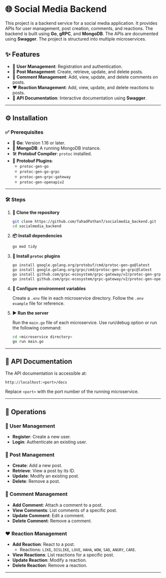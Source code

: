# 🌐 Social Media Backend

This project is a backend service for a social media application. It provides APIs for user management, post creation, comments, and reactions. The backend is built using **Go**, **gRPC**, and **MongoDB**. The APIs are documented using **Swagger**. The project is structured into multiple microservices.

## ✨ Features

- 👤 **User Management**: Registration and authentication.
- 📝 **Post Management**: Create, retrieve, update, and delete posts.
- 💬 **Comment Management**: Add, view, update, and delete comments on posts.
- ❤️ **Reaction Management**: Add, view, update, and delete reactions to posts.
- 📜 **API Documentation**: Interactive documentation using **Swagger**.

---

## ⚙️ Installation

### ✅ Prerequisites

- 🐹 **Go**: Version 1.16 or later.
- 🍃 **MongoDB**: A running MongoDB instance.
- 🛠 **Protobuf Compiler**: `protoc` installed.
- 🔌 **Protobuf Plugins**:
  - `protoc-gen-go`
  - `protoc-gen-go-grpc`
  - `protoc-gen-grpc-gateway`
  - `protoc-gen-openapiv2`

---

### 🛠 Steps

1. **📂 Clone the repository**

    ```sh
    git clone https://github.com/fahadPathan7/socialmedia_backend.git
    cd socialmedia_backend
    ```

2. **📦 Install dependencies**

    ```sh
    go mod tidy
    ```

3. **🔧 Install `protoc` plugins**

    ```sh
    go install google.golang.org/protobuf/cmd/protoc-gen-go@latest
    go install google.golang.org/grpc/cmd/protoc-gen-go-grpc@latest
    go install github.com/grpc-ecosystem/grpc-gateway/v2/protoc-gen-grpc-gateway@latest
    go install github.com/grpc-ecosystem/grpc-gateway/v2/protoc-gen-openapiv2@latest
    ```

4. **🔧 Configure environment variables**

    Create a `.env` file in each microservice directory. Follow the `.env example` file for reference.

5. **▶️ Run the server**

    Run the `main.go` file of each microservice. Use run/debug option or run the following command:

    ```sh
    cd <microservice directory>
    go run main.go
    ```

---

## 📖 API Documentation

The API documentation is accessible at:

```
http://localhost:<port>/docs
```


Replace `<port>` with the port number of the running microservice.

---

## 🚀 Operations

### 👤 User Management

- **Register**: Create a new user.
- **Login**: Authenticate an existing user.

### 📝 Post Management

- **Create**: Add a new post.
- **Retrieve**: View a post by its ID.
- **Update**: Modify an existing post.
- **Delete**: Remove a post.

### 💬 Comment Management

- **Add Comment**: Attach a comment to a post.
- **View Comments**: List comments of a specific post.
- **Update Comment**: Edit a comment.
- **Delete Comment**: Remove a comment.

### ❤️ Reaction Management

- **Add Reaction**: React to a post.
    - Reactions: `LIKE`, `DISLIKE`, `LOVE`, `HAHA`, `WOW`, `SAD`, `ANGRY`, `CARE`.
- **View Reactions**: List reactions for a specific post.
- **Update Reaction**: Modify a reaction.
- **Delete Reaction**: Remove a reaction.

---